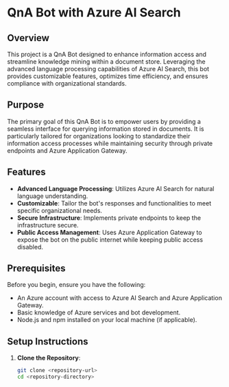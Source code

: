 # QnA Bot with Azure AI Search

## Overview

This project is a QnA Bot designed to enhance information access and streamline knowledge mining within a document store. Leveraging the advanced language processing capabilities of Azure AI Search, this bot provides customizable features, optimizes time efficiency, and ensures compliance with organizational standards.

## Purpose

The primary goal of this QnA Bot is to empower users by providing a seamless interface for querying information stored in documents. It is particularly tailored for organizations looking to standardize their information access processes while maintaining security through private endpoints and Azure Application Gateway.

## Features

- **Advanced Language Processing**: Utilizes Azure AI Search for natural language understanding.
- **Customizable**: Tailor the bot's responses and functionalities to meet specific organizational needs.
- **Secure Infrastructure**: Implements private endpoints to keep the infrastructure secure.
- **Public Access Management**: Uses Azure Application Gateway to expose the bot on the public internet while keeping public access disabled.

## Prerequisites

Before you begin, ensure you have the following:

- An Azure account with access to Azure AI Search and Azure Application Gateway.
- Basic knowledge of Azure services and bot development.
- Node.js and npm installed on your local machine (if applicable).

## Setup Instructions

1. **Clone the Repository**:
   ```bash
   git clone <repository-url>
   cd <repository-directory>
